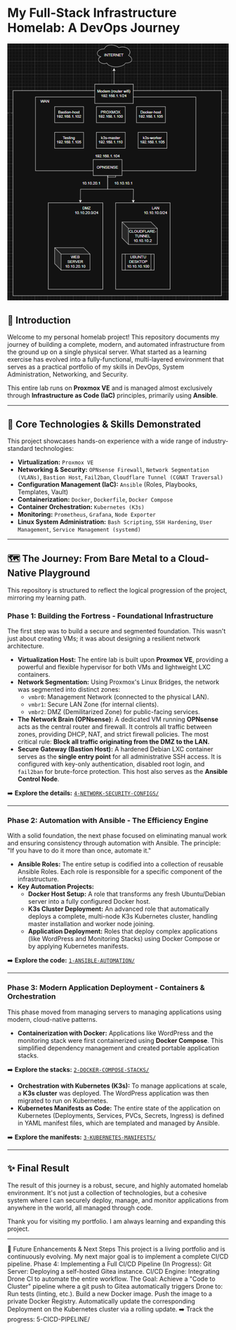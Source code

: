 # My Full-Stack Infrastructure Homelab: A DevOps Journey

![Homelab Architecture](DIAGRAM/homelab-architecture.png)

## 👋 Introduction

Welcome to my personal homelab project! This repository documents my journey of building a complete, modern, and automated infrastructure from the ground up on a single physical server. What started as a learning exercise has evolved into a fully-functional, multi-layered environment that serves as a practical portfolio of my skills in DevOps, System Administration, Networking, and Security.

This entire lab runs on **Proxmox VE** and is managed almost exclusively through **Infrastructure as Code (IaC)** principles, primarily using **Ansible**.

---

## 🚀 Core Technologies & Skills Demonstrated

This project showcases hands-on experience with a wide range of industry-standard technologies:

*   **Virtualization:** `Proxmox VE`
*   **Networking & Security:** `OPNsense Firewall`, `Network Segmentation (VLANs)`, `Bastion Host`, `Fail2ban`, `Cloudflare Tunnel (CGNAT Traversal)`
*   **Configuration Management (IaC):** `Ansible` (Roles, Playbooks, Templates, Vault)
*   **Containerization:** `Docker`, `Dockerfile`, `Docker Compose`
*   **Container Orchestration:** `Kubernetes (K3s)`
*   **Monitoring:** `Prometheus`, `Grafana`, `Node Exporter`
*   **Linux System Administration:** `Bash Scripting`, `SSH Hardening`, `User Management`, `Service Management (systemd)`

---

## 🗺️ The Journey: From Bare Metal to a Cloud-Native Playground

This repository is structured to reflect the logical progression of the project, mirroring my learning path.

### **Phase 1: Building the Fortress - Foundational Infrastructure**

The first step was to build a secure and segmented foundation. This wasn't just about creating VMs; it was about designing a resilient network architecture.

*   **Virtualization Host:** The entire lab is built upon **Proxmox VE**, providing a powerful and flexible hypervisor for both VMs and lightweight LXC containers.
*   **Network Segmentation:** Using Proxmox's Linux Bridges, the network was segmented into distinct zones:
    *   `vmbr0`: Management Network (connected to the physical LAN).
    *   `vmbr1`: Secure LAN Zone (for internal clients).
    *   `vmbr2`: DMZ (Demilitarized Zone) for public-facing services.
*   **The Network Brain (OPNsense):** A dedicated VM running **OPNsense** acts as the central router and firewall. It controls all traffic between zones, providing DHCP, NAT, and strict firewall policies. The most critical rule: **Block all traffic originating from the DMZ to the LAN.**
*   **Secure Gateway (Bastion Host):** A hardened Debian LXC container serves as the **single entry point** for all administrative SSH access. It is configured with key-only authentication, disabled root login, and `fail2ban` for brute-force protection. This host also serves as the **Ansible Control Node**.

➡️ **Explore the details:** [`4-NETWORK-SECURITY-CONFIGS/`](./4-NETWORK-SECURITY-CONFIGS/)

---

### **Phase 2: Automation with Ansible - The Efficiency Engine**

With a solid foundation, the next phase focused on eliminating manual work and ensuring consistency through automation with Ansible. The principle: "If you have to do it more than once, automate it."

*   **Ansible Roles:** The entire setup is codified into a collection of reusable Ansible Roles. Each role is responsible for a specific component of the infrastructure.
*   **Key Automation Projects:**
    *   **Docker Host Setup:** A role that transforms any fresh Ubuntu/Debian server into a fully configured Docker host.
    *   **K3s Cluster Deployment:** An advanced role that automatically deploys a complete, multi-node K3s Kubernetes cluster, handling master installation and worker node joining.
    *   **Application Deployment:** Roles that deploy complex applications (like WordPress and Monitoring Stacks) using Docker Compose or by applying Kubernetes manifests.

➡️ **Explore the code:** [`1-ANSIBLE-AUTOMATION/`](./1-ANSIBLE-AUTOMATION/)

---

### **Phase 3: Modern Application Deployment - Containers & Orchestration**

This phase moved from managing servers to managing applications using modern, cloud-native patterns.

*   **Containerization with Docker:** Applications like WordPress and the monitoring stack were first containerized using **Docker Compose**. This simplified dependency management and created portable application stacks.

➡️ **Explore the stacks:** [`2-DOCKER-COMPOSE-STACKS/`](./2-DOCKER-COMPOSE-STACKS/)

*   **Orchestration with Kubernetes (K3s):** To manage applications at scale, a **K3s cluster** was deployed. The WordPress application was then migrated to run on Kubernetes.
*   **Kubernetes Manifests as Code:** The entire state of the application on Kubernetes (Deployments, Services, PVCs, Secrets, Ingress) is defined in YAML manifest files, which are templated and managed by Ansible.

➡️ **Explore the manifests:** [`3-KUBERNETES-MANIFESTS/`](./3-KUBERNETES-MANIFESTS/)

---

## ✨ Final Result

The result of this journey is a robust, secure, and highly automated homelab environment. It's not just a collection of technologies, but a cohesive system where I can securely deploy, manage, and monitor applications from anywhere in the world, all managed through code.

Thank you for visiting my portfolio. I am always learning and expanding this project.

---
🔧 Future Enhancements & Next Steps
This project is a living portfolio and is continuously evolving. My next major goal is to implement a complete CI/CD pipeline.
Phase 4: Implementing a Full CI/CD Pipeline (In Progress):
Git Server: Deploying a self-hosted Gitea instance.
CI/CD Engine: Integrating Drone CI to automate the entire workflow.
The Goal: Achieve a "Code to Cluster" pipeline where a git push to Gitea automatically triggers Drone to:
Run tests (linting, etc.).
Build a new Docker image.
Push the image to a private Docker Registry.
Automatically update the corresponding Deployment on the Kubernetes cluster via a rolling update.
➡️ Track the progress: 5-CICD-PIPELINE/
